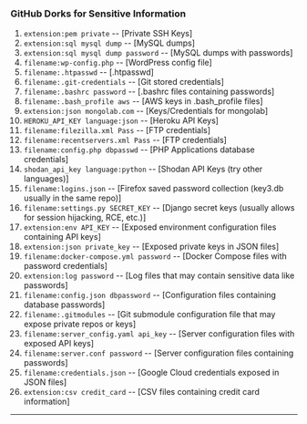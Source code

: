 ### GitHub Dorks for Sensitive Information

1. `extension:pem private` -- [Private SSH Keys]  
2. `extension:sql mysql dump` -- [MySQL dumps]  
3. `extension:sql mysql dump password` -- [MySQL dumps with passwords]  
4. `filename:wp-config.php` -- [WordPress config file]  
5. `filename:.htpasswd` -- [.htpasswd]  
6. `filename:.git-credentials` -- [Git stored credentials]  
7. `filename:.bashrc password` -- [.bashrc files containing passwords]  
8. `filename:.bash_profile aws` -- [AWS keys in .bash_profile files]  
9. `extension:json mongolab.com` -- [Keys/Credentials for mongolab]  
10. `HEROKU_API_KEY language:json` -- [Heroku API Keys]  
11. `filename:filezilla.xml Pass` -- [FTP credentials]  
12. `filename:recentservers.xml Pass` -- [FTP credentials]  
13. `filename:config.php dbpasswd` -- [PHP Applications database credentials]  
14. `shodan_api_key language:python` -- [Shodan API Keys (try other languages)]  
15. `filename:logins.json` -- [Firefox saved password collection (key3.db usually in the same repo)]  
16. `filename:settings.py SECRET_KEY` -- [Django secret keys (usually allows for session hijacking, RCE, etc.)]  
17. `extension:env API_KEY` -- [Exposed environment configuration files containing API keys]  
18. `extension:json private_key` -- [Exposed private keys in JSON files]  
19. `filename:docker-compose.yml password` -- [Docker Compose files with password credentials]  
20. `extension:log password` -- [Log files that may contain sensitive data like passwords]  
21. `filename:config.json dbpassword` -- [Configuration files containing database passwords]  
22. `filename:.gitmodules` -- [Git submodule configuration file that may expose private repos or keys]  
23. `filename:server_config.yaml api_key` -- [Server configuration files with exposed API keys]  
24. `filename:server.conf password` -- [Server configuration files containing passwords]  
25. `filename:credentials.json` -- [Google Cloud credentials exposed in JSON files]  
26. `extension:csv credit_card` -- [CSV files containing credit card information]  

---


